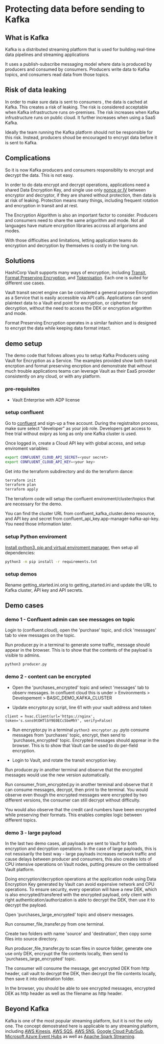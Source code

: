 # Protecting data before sending to Kafka

## What is Kafka

Kafka is a distributed streaming platform that is used for building real-time data pipelines and streaming applications

It uses a publish-subscribe messaging model where data is produced by producers and consumed by consumers. Producers write data to Kafka topics, and consumers read data from those topics.

## Risk of data leaking

In order to make sure data is sent to consumers , the data is cached at Kafka. This creates a risk of leaking. The risk is considered acceptable when Kafka infrastructure runs on-premises. The risk increases when Kafka infrustructure runs on public cloud. It further increases when using a SaaS Kafka.

Ideally the team running the Kafka platform should not be responsible for this risk. Instead, producers shoud be encouraged to encrypt data before it is sent to Kafka.

## Complications

So it is now Kafka producers and consumers responsiblity to encrypt and decrypt the data. This is not easy.

In order to do data encrypt and decrypt operations, applications need a shared Data Encryption Key, and single use only [nonce or IV](https://www.oreilly.com/library/view/secure-programming-cookbook/0596003943/ch04s09.html) between encryptor and decryptor, if they are shared without protection, then data is at risk of leaking. Protection means many things, including frequent rotation and encryption in transit and at rest.

The Encryption Algorithm is also an important factor to consider. Producers and consumers need to share the same arlgorithm and mode. Not all languages have mature encryption libraries accross all arlgorisms and modes.

With those difficulties and limitations, letting application teams do encryption and decryption by themselves is costly in the long run.

## Solutions

HashiCorp Vault supports many ways of encryption, including [Transit](https://developer.hashicorp.com/vault/docs/secrets/transit), [Format Preserving Encryption](https://developer.hashicorp.com/vault/docs/secrets/transform#format-preserving-encryption), and [Tokenisation](https://developer.hashicorp.com/vault/docs/secrets/transform#tokenization). Each one is suited for different use cases.

Vault transit secret engine can be considered a general purpose Encryption as a Service that is easily accessible via API calls. Applications can send plaintext data to a Vault end point for encryption, or ciphertext for decryption, without the need to access the DEK or encryption arlgorithm and mode.

Format Preserving Encryption operates in a similar fashion and is designed to encrypt the data while keeping data format intact.

## demo setup
The demo code that follows allows you to setup Kafka Producers using Vault for Encryption as a Service. The examples provided show both transit encrption and format preserving encrption and demonstrate that without much trouble applications teams can leverage Vault as their EaaS provider consistently on any cloud, or with any platform.


### pre-requisites
* Vault Enterprise with ADP license

### setup confluent

Go to [confluent](https://confluent.cloud/) and sign-up a free account. During the registraiton process, make sure select "developer" as your job role. Developers get access to free trial without exipry as long as only one Kafka cluster is used.

Once logged in, create a Cloud API key with global access, and setup enviroment variables:

```bash
export CONFLUENT_CLOUD_API_SECRET=<your secret>
export CONFLUENT_CLOUD_API_KEY=<your key>
```

Get into the terraform subdirectory and do the terraform dance:

```bash
terraform init
terraform plan
terraform apply 
```

The terraform code will setup the confluent enviroment/cluster/topics that are necessary for the demo.

You can find the cluster URL from confluent_kafka_cluster.demo resource, and API key and secret from confluent_api_key.app-manager-kafka-api-key. You need those information later.

### setup Python enviroment

[Install python3, pip and virtual enviroment manager](https://packaging.python.org/en/latest/guides/installing-using-pip-and-virtual-environments/), then setup all dependencies:

```bash
python3 -m pip install -r requirements.txt
```

### setup demos

Rename getting_started.ini.orig to getting_started.ini and update the URL to Kafka cluster, API key and API secrets.

## Demo cases

### demo 1 - Confluent admin can see messages on topic

Login to (confluent.cloud), open the 'purchase' topic, and click 'messages' tab to view messages on the topic.

Run producer.py in a terminal to generate some traffic, message should appear in the browser. This is to show that the contents of the payload is visible to admins.

`python3 producer.py`

### demo 2 - content can be encrypted

* Open the 'purchases_encrypted' topic and select 'messages' tab to observ messages.
In confluent cloud this is under > Environments > Developement > BASIC_DEMO_KAFKA_CLUSTER

* Update encryptor.py script, line 61 with your vault address and token

`client = hvac.Client(url='https://nginx', token='s.sxns9tOHTlbY9E0ECc5beMhY', verify=False)`

* Run encryptor.py in a terminal `python3 encryptor.py` .pyto consume messages from 'purchases' topic, encrypt, then send to 'purchases_encrypted' topic. Encrypted messages should apprear in the browser. This is to show that Vault can be used to do per-field encryption.

* Login to Vault, and rotate the transit encryption key.

Run producer.py in another terminal and observe that the encrypted messages would use the new version automatically.

Run consumer_from_encrypted.py in another terminal and observe that it can consume messages, decrypt, then print to the terminal. You would observe even though the encrypted messages were encrypted by two different versions, the consumer can still decrypt without difficulty.

You would also observe that the credit card numbers have been encrypted while preserving their formats. This enables complex logic between different topics.

### demo 3 - large payload

In the last two demo cases, all payloads are sent to Vault for both encryption and decryption operations. In the case of large payloads, this is not nessisarily the best way - large payloads increases network traffic and cause delays between producer and consumers, this also creates lots of CPU intensive operations on Vault nodes, putting presure on the centralised Vault platform. 

Doing encryption/decryption operations at the application node using Data Encryption Key generated by Vault can avoid expensive network and CPU operations. To ensure security, every operation will have a new DEK, which is also encrypted/transfered with the encrypted payload, only client with right authentication/authorization is able to decrypt the DEK, then use it to decrypt the payload.

Open 'purchases_large_encrypted' topic and observ messages.

Run consumer_file_transfer.py from one terminal.

Create two folders with name 'source' and 'destination', then copy some files into source directory.

Run producer_file_transfer.py to scan files in source folder, generate one use only DEK, encryupt the file contents locally, then send to 'purchases_large_encrypted' topic.

The consumer will consume the message, get encrypted DEK from http header, call vault to decrypt the DEK, then decrypt the file contents locally, then save it into destination folder.

In the browser, you should be able to see encrypted messages, encrypted DEK as http header as well as the filename as http header.

## Beyond Kafka

Kafka is one of the most popular streaming platform, but it is not the only one. The concept demostrated here is applicable to any streaming platform, including [AWS Kinesis](https://aws.amazon.com/kinesis/), [AWS SQS](https://aws.amazon.com/sqs/), [AWS SNS](https://aws.amazon.com/sns/), [Google Cloud Pub/Sub](https://cloud.google.com/pubsub), [Microsoft Azure Event Hubs](https://azure.microsoft.com/en-us/products/event-hubs/) as well as  [Apache Spark Streaming](https://www.databricks.com/glossary/what-is-spark-streaming).
